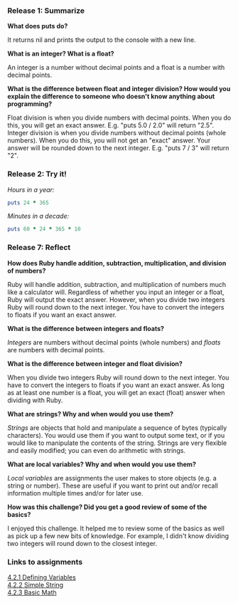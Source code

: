 ### Release 1: Summarize  

**What does puts do?**  

It returns nil and prints the output to the console with a new line.  

**What is an integer? What is a float?**  

An integer is a number without decimal points and a float is a number with decimal points.  

**What is the difference between float and integer division? How would you explain the difference to someone who doesn't know anything about programming?**  

Float division is when you divide numbers with decimal points. When you do this, you will get an exact answer. E.g. "puts 5.0 / 2.0" will return "2.5".  
Integer division is when you divide numbers without decimal points (whole numbers). When you do this, you will not get an "exact" answer. Your answer will be rounded down to the next integer. E.g. "puts 7 / 3" will return "2".  

### Release 2: Try it!  

*Hours in a year:*  

```ruby
puts 24 * 365
```  

*Minutes in a decade:*  

```ruby
puts 60 * 24 * 365 * 10
```  

### Release 7: Reflect  

**How does Ruby handle addition, subtraction, multiplication, and division of numbers?**  

Ruby will handle addition, subtraction, and multiplication of numbers much like a calculator will. Regardless of whether you input an integer or a float, Ruby will output the exact answer. However, when you divide two integers Ruby will round down to the next integer. You have to convert the integers to floats if you want an exact answer.  

**What is the difference between integers and floats?**  

*Integers* are numbers without decimal points (whole numbers) and *floats* are numbers with decimal points.  

**What is the difference between integer and float division?**  

When you divide two integers Ruby will round down to the next integer. You have to convert the integers to floats if you want an exact answer. As long as at least one number is a float, you will get an exact (float) answer when dividing with Ruby.  

**What are strings? Why and when would you use them?**  

*Strings* are objects that hold and manipulate a sequence of bytes (typically characters). You would use them if you want to output some text, or if you would like to manipulate the contents of the string. Strings are very flexible and easily modified; you can even do arithmetic with strings.  

**What are local variables? Why and when would you use them?**  

*Local variables* are assignments the user makes to store objects (e.g. a string or number). These are useful if you want to print out and/or recall information multiple times and/or for later use.  

**How was this challenge? Did you get a good review of some of the basics?**  

I enjoyed this challenge. It helped me to review some of the basics as well as pick up a few new bits of knowledge. For example, I didn't know dividing two integers will round down to the closest integer.  

### Links to assignments  

[4.2.1 Defining Variables](defining-variables.rb)  
[4.2.2 Simple String](simple-string.rb)  
[4.2.3 Basic Math](basic-math.rb)